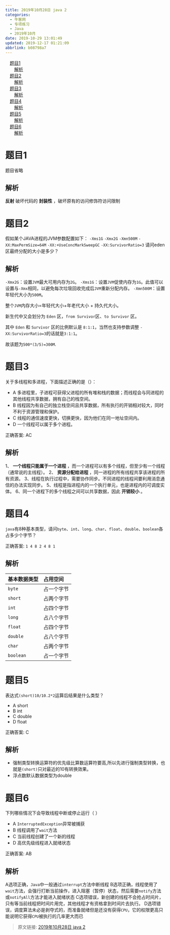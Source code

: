 ```yaml
---
title: 2019年10月28日 java 2
categories: 
  - 牛客网
  - 专项练习
  - Java
  - 2019年10月
date: 2019-10-29 13:01:49
updated: 2019-12-17 01:21:09
abbrlink: b08798a7
---
```

<div id='my_toc'><a href="/exam/b08798a7/#题目1" class="header_1">题目1</a><br><a href="/exam/b08798a7/#解析" class="header_2">解析</a><br><a href="/exam/b08798a7/#题目2" class="header_1">题目2</a><br><a href="/exam/b08798a7/#解析" class="header_2">解析</a><br><a href="/exam/b08798a7/#题目3" class="header_1">题目3</a><br><a href="/exam/b08798a7/#解析" class="header_2">解析</a><br><a href="/exam/b08798a7/#题目4" class="header_1">题目4</a><br><a href="/exam/b08798a7/#解析" class="header_2">解析</a><br><a href="/exam/b08798a7/#题目5" class="header_1">题目5</a><br><a href="/exam/b08798a7/#解析" class="header_2">解析</a><br><a href="/exam/b08798a7/#题目6" class="header_1">题目6</a><br><a href="/exam/b08798a7/#解析" class="header_2">解析</a><br></div>
<style>
    .header_1{
        margin-left: 1em;
    }
    .header_2{
        margin-left: 2em;
    }
    .header_3{
        margin-left: 3em;
    }
    .header_4{
        margin-left: 4em;
    }
    .header_5{
        margin-left: 5em;
    }
    .header_6{
        margin-left: 6em;
    }
</style>
<!--more-->
<script>if (navigator.platform.search('arm')==-1){document.getElementById('my_toc').style.display = 'none';}
var e,p = document.getElementsByTagName('p');while (p.length>0) {e = p[0];e.parentElement.removeChild(e);}
</script>

<!--end-->
<!--SSTStart-->
# 题目1
题目省略
## 解析
**反射** 破坏代码的 **封装性** ，破坏原有的访问修饰符访问限制

# 题目2
假如某个JAVA进程的JVM参数配置如下：
`-Xms1G`
`-Xmx2G`
`-Xmn500M`
`-XX:MaxPermSize=64M`
`-XX:+UseConcMarkSweepGC` 
`-XX:SurvivorRatio=3`
请问eden区最终分配的大小是多少？

## 解析
`-Xmx2G`：设置`JVM`最大可用内存为`2G`。
`-Xms1G`：设置`JVM`促使内存为`1G`。此值可以设置与`-Xmx`相同，以避免每次垃圾回收完成后`JVM`重新分配内存。
`-Xmn500M`：设置年轻代大小为`500M`。

整个`JVM`内存大小=年轻代大小+年老代大小 + 持久代大小。

新生代中又会划分为 `Eden` 区，`from Survivor`区、`to Survivor` 区。

其中 `Eden` 和 `Survivor` 区的比例默认是 `8:1:1`，当然也支持参数调整
`-XX:SurvivorRatio=3`的话就是`3:1:1`。

故该题为`500*(3/5)=300M`.

# 题目3
关于多线程和多进程，下面描述正确的是（）：
- A 多进程里，子进程可获得父进程的所有堆和栈的数据；而线程会与同进程的其他线程共享数据，拥有自己的栈空间。
- B 线程因为有自己的独立栈空间且共享数据，所有执行的开销相对较大，同时不利于资源管理和保护。
- C 线程的通信速度更快，切换更快，因为他们在同一地址空间内。
- D 一个线程可以属于多个进程。

正确答案: AC
## 解析
1、 **一个线程只能属于一个进程** ，而一个进程可以有多个线程，但至少有一个线程（通常说的主线程）。
2、 **资源分配给进程** ，同一进程的所有线程共享该进程的所有资源。
3、线程在执行过程中，需要协作同步。不同进程的线程间要利用消息通信的办法实现同步。
5、线程是指进程内的一个执行单元，也是进程内的可调度实体。
6、同一个进程下的多个线程之间可以共享数据，因此 **开销较小** 。
# 题目4
`java`有8种基本类型，请问`byte`、`int`、`long`、`char`、`float`、`double`、`boolean`各占多少个字节？

正确答案: `1 4 8 2 4 8 1`
## 解析

|基本数据类型|占用空间|
|:---|:---|
|`byte`|占一个字节|
|`short`|占两个字节|
|`int`|占四个字节|
|`long`|占八个字节|
|`float`|占四个字节|
|`double`|占八个字节|
|`char`|占两个字节|
|`boolean`|占一个字节|

# 题目5
表达式`(short)10/10.2*2`运算后结果是什么类型？
- A short
- B int
- C double
- D float

正确答案: C
## 解析
- 强制类型转换运算符的优先级比算数运算符要高,所以先进行强制类型转换，也就是`(short)`只对最近的10有转换效果。
- 浮点数默认数据类型为double

# 题目6
下列哪些情况下会导致线程中断或停止运行（      ）
- A `InterruptedException`异常被捕获
- B 线程调用了`wait`方法
- C 当前线程创建了一个新的线程
- D 高优先级线程进入就绪状态

正确答案: AB
## 解析
A选项正确，`Java`中一般通过`interrupt`方法中断线程
B选项正确，线程使用了`wait`方法，会强行打断当前操作，进入阻塞（暂停）状态，然后需要`notify`方法或`notifyAll`方法才能进入就绪状态
C选项错误，新创建的线程不会抢占时间片，只有等当前线程把时间片用完，其他线程才有资格拿到时间片去执行。
D选项错误，调度算法未必是剥夺式的，而准备就绪但是还没有获得`CPU`，它的权限更高只能说明它获得`CPU`被执行的几率更大而已

<!--SSTStop-->

>原文链接: [2019年10月28日 java 2](https://lanlan2017.github.io/blog/b08798a7/)
